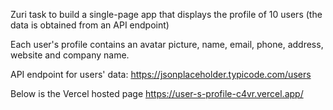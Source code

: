 Zuri task to build a single-page app that displays the profile of 10 users (the data is obtained from an API endpoint) 

Each user's profile contains an avatar picture, name, email, phone, address, website and company name. 

API endpoint for users' data: https://jsonplaceholder.typicode.com/users 


Below is the Vercel hosted page
https://user-s-profile-c4vr.vercel.app/




